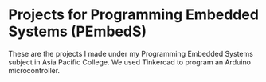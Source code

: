 # Projects for Programming Embedded Systems (PEmbedS)

These are the projects I made under my Programming Embedded Systems subject in Asia Pacific College. We used Tinkercad to program an Arduino microcontroller.

